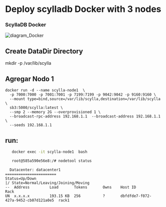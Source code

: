 # Deploy scylladb Docker with 3 nodes
### ScyllaDB Docker 

![diagram_Docker](https://github.com/chrsac/scylladb/assets/8300074/8e3bbfd1-a1e2-4f60-96c9-364e708eda35)

## Create DataDir Directory

mkdir -p /var/lib/scylla

## Agregar Nodo 1

```console
docker run -d --name scylla-node1  \
  -p 7000:7000 -p 7001:7001 -p 7199:7199 -p 9042:9042 -p 9160:9160 \
  --mount type=bind,source=/var/lib/scylla,destination=/var/lib/scylla \
  sb3:5000/scylla:latest \
  --smp 2 --memory 2G --overprovisioned 1 \
  --broadcast-rpc-address 192.168.1.1  --broadcast-address 192.168.1.1 \
  --seeds 192.168.1.1

```

## run: 

```bash
   docker exec -it scylla-node1  bash
```

```bash
   root@585a590e56e8:/# nodetool status
```

```console
  Datacenter: datacenter1
=======================
Status=Up/Down
|/ State=Normal/Leaving/Joining/Moving
--  Address         Load       Tokens       Owns    Host ID                               Rack
UN  x.x.x.x         193.15 KB  256          ?       dbfdfde7-f072-427a-9452-cb07d121a0e5  rack1

```






  


